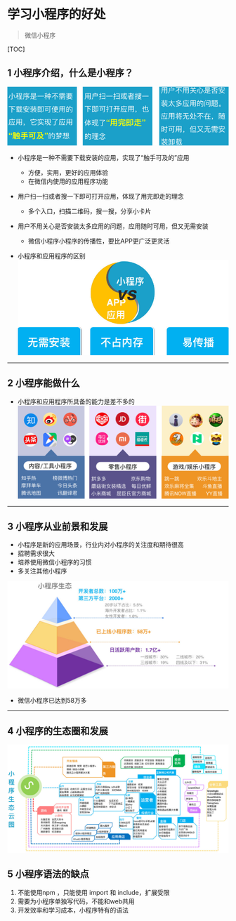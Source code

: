 # 学习小程序的好处
> 微信小程序

[TOC]

## 1 小程序介绍，什么是小程序？
![什么是微信小程序](images/0.jpg)
* 小程序是一种不需要下载安装的应用，实现了“触手可及的”应用
  * 方便，实用，更好的应用体验
  * 在微信内使用的应用程序功能

* 用户扫一扫或者搜一下即可打开应用，体现了用完即走的理念
  * 多个入口，扫描二维码，搜一搜，分享小卡片

* 用户不用关心是否安装太多应用的问题，应用随时可用，但又无需安装
  * 微信小程序小程序的传播性，要比APP更广泛更灵活
  

* 小程序和应用程序的区别
![小程序和应用的区别](images/1.jpg)

---


## 2 小程序能做什么
* 小程序和应用程序所具备的能力是差不多的
![小程序能做什么](images/2.jpg)

---


## 3 小程序从业前景和发展
* 小程序是新的应用场景，行业内对小程序的关注度和期待很高
* 招聘需求很大
* 培养使用微信小程序的习惯
* 多关注其他小程序
  
![微信小程序的发展前景](images/4.jpg)
* 微信小程序已达到58万多
---


## 4 小程序的生态圈和发展
![微信小程序的生态圈](images/3.jpg)



## 5 小程序语法的缺点
1. 不能使用npm ，只能使用 import 和 include，扩展受限
2. 需要为小程序单独写代码，不能和web共用
3. 开发效率和学习成本，小程序特有的语法


